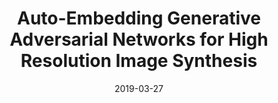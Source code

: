 ---
title: "Auto-Embedding Generative Adversarial Networks for High Resolution Image Synthesis"
collection: journals
permalink: /publication/Auto-Embedding
date: 2019-03-27
year: "2019"
venue: "IEEE Transactions on Multimedia"
city: 
state: ""
thumbnail: "Auto-Embedding.png"
teaser :
authors: "Yong Guo, Qi Chen, Jian Chen, Qingyao Wu, Qinfeng Shi, Mingkui Tan"
bibtex: Auto-Embedding.txt
uri: Auto-Embedding.pdf
arxiv: https://arxiv.org/abs/1903.11250
project: 
source: 
poster: 
data:
---
